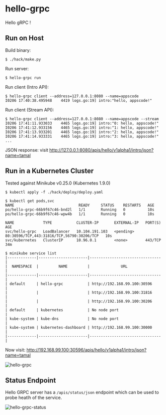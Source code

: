 # hello-grpc
Hello gRPC !

## Run on Host

Build binary:

```console
$ ./hack/make.py
```

Run server:

```console
$ hello-grpc run
```

Run client (Intro API):

```
$ hello-grpc client --address=127.0.0.1:8080 --name=appscode
I0206 17:40:38.495948    4419 logs.go:19] intro:"hello, appscode!" 
```

Run client (Stream API):

```
$ hello-grpc client --address=127.0.0.1:8080 --name=appscode --stream
I0206 17:41:11.933033    4465 logs.go:19] intro:"0: hello, appscode!" 
I0206 17:41:12.933156    4465 logs.go:19] intro:"1: hello, appscode!" 
I0206 17:41:13.933201    4465 logs.go:19] intro:"2: hello, appscode!" 
I0206 17:41:14.933331    4465 logs.go:19] intro:"3: hello, appscode!" 
...
```

JSON response: visit http://127.0.0.1:8080/apis/hello/v1alpha1/intro/json?name=tamal

## Run in a Kubernetes Cluster
Tested against Minikube v0.25.0 (Kubernetes 1.9.0)

```console
$ kubectl apply -f ./hack/deploy/deploy.yaml

$ kubectl get pods,svc
NAME                             READY     STATUS    RESTARTS   AGE
po/hello-grpc-66b9f67c46-bnd2l   1/1       Running   0          10s
po/hello-grpc-66b9f67c46-wpw4b   1/1       Running   0          10s

NAME             TYPE           CLUSTER-IP       EXTERNAL-IP   PORT(S)                                      AGE
svc/hello-grpc   LoadBalancer   10.104.191.103   <pending>     80:30596/TCP,443:31816/TCP,56790:30206/TCP   10s
svc/kubernetes   ClusterIP      10.96.0.1        <none>        443/TCP                                      34m

$ minikube service list
|-------------|----------------------|--------------------------------|
|  NAMESPACE  |         NAME         |              URL               |
|-------------|----------------------|--------------------------------|
| default     | hello-grpc           | http://192.168.99.100:30596    |
|             |                      | http://192.168.99.100:31816    |
|             |                      | http://192.168.99.100:30206    |
| default     | kubernetes           | No node port                   |
| kube-system | kube-dns             | No node port                   |
| kube-system | kubernetes-dashboard | http://192.168.99.100:30000    |
|-------------|----------------------|--------------------------------|

```

Now visit: http://192.168.99.100:30596/apis/hello/v1alpha1/intro/json?name=tamal

![hello-grpc](/docs/images/hello-grpc.png)


## Status Endpoint

Hello GRPC server has a `/apis/status/json` endpoint which can be used to probe heatlh of the service.

![hello-grpc-status](/docs/images/hello-grpc-status.png)
